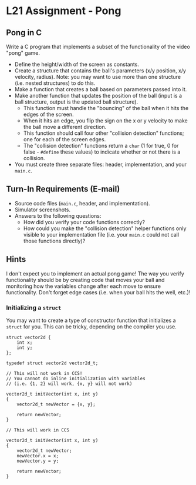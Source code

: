 # L21 Assignment - Pong

## Pong in C

Write a C program that implements a subset of the functionality of the video "pong" game.

- Define the height/width of the screen as constants.
- Create a structure that contains the ball's parameters (x/y position, x/y velocity, radius).  Note: you may want to use more than one structure (i.e. nested structures) to do this.
- Make a function that creates a ball based on parameters passed into it.
- Make another function that updates the position of the ball (input is a ball structure, output is the updated ball structure).
    - This function must handle the "bouncing" of the ball when it hits the edges of the screen.
    - When it hits an edge, you flip the sign on the x or y velocity to make the ball move a different direction.
    - This function should call four other "collision detection" functions; one for each of the screen edges.
    - The "collision detection" functions return a `char` (1 for true, 0 for false - `#define` these values) to indicate whether or not there is a collision.
- You must create three separate files: header, implementation, and your `main.c`.

## Turn-In Requirements (E-mail)

- Source code files (`main.c`, header, and implementation).
- Simulator screenshots.
- Answers to the following questions:
    - How did you verify your code functions correctly?
    - How could you make the "collision detection" helper functions only visible to your implementation file (i.e. your `main.c` could not call those functions directly)?

## Hints

I don't expect you to implement an actual pong game!  The way you verify functionality should be by creating code that moves your ball and monitoring how the variables change after each move to ensure functionality.  Don't forget edge cases (i.e. when your ball hits the well, etc.)!

### Initializing a `struct`

You may want to create a type of constructor function that initializes a `struct` for you.  This can be tricky, depending on the compiler you use.
```
struct vector2d {
    int x;
    int y;
};

typedef struct vector2d vector2d_t;

// This will not work in CCS!  
// You cannot do inline initialization with variables
// (i.e. {1, 2} will work, {x, y} will not work)

vector2d_t initVector(int x, int y)
{
    vector2d_t newVector = {x, y};
    
    return newVector;
}

// This will work in CCS

vector2d_t initVector(int x, int y)
{
    vector2d_t newVector; 
    newVector.x = x;
    newVector.y = y;
    
    return newVector;
}
```
